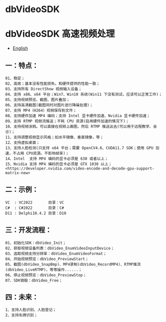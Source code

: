 dbVideoSDK
=============

# dbVideoSDK 高速视频处理

- [English](readme.md)

## 一：特点：
	01、稳定；
	02、高效；基本没有性能损失。和硬件提供的性能一致；
	03、支持所有 DirectShow 视频输入设备；
	04、支持 x86、x64 平台；Win7、Win10 系统(Win11 下没有测试，应该可以正常工作)；
	05、支持视频预览、截图、图片叠加；
	06、支持高清截图(截图同时对图片进行降噪处理)；
	07、支持 MP4（H264）视频保存到文件；
	08、支持硬件加速 MP4 编码；支持 Intel 显卡硬件加速、Nvidia 显卡硬件加速；
	09、支持 RTMP 视频流推送；不耗 CPU 资源(启用硬件加速的情况下)；
	10、支持视频涂鸦。可以直接在视频上画图，然后 RTMP 推送出去(可以用于远程教学、会诊)；
	11、支持调整视频显示风格；如水平镜像、垂直镜像，等；
	12、支持虚拟桌面；
	13、支持人脸检测(只支持 x64 平台；需要 OpenCV4.6、CUDA11.7 SDK；使用 GPU 加速，不占用 CPU资源。不影响帧率)；
	14、Intel  支持 MP4 编码的显卡必须是 630 或者以上；
	15、Nvidia 支持 MP4 编码的显卡必须是 GTX 1030 以上；
	<https://developer.nvidia.com/video-encode-and-decode-gpu-support-matrix-new>
    
## 二：示例：
	VC  : VC2022       目录：VC
	C#  : C#2022       目录：C#
	D11 : Delphi10.4.2 目录：D10

## 三：开发流程：
	01、初始化SDK：dbVideo_Init；
	02、获取视频设备列表：dbVideo_EnumVideoInputDevice；
	03、选取视频支持分辨率：dbVideo_EnumVideoFormat；
	04、开始视频预览：dbVideo_PreviewStart；
	05、截图(dbVideo_SnapBmp)、MP4录制(dbVideo_RecordMP4)、RTMP推流(dbVideo_LiveRTMP)，等等操作......；
	06、停止视频预览：dbVideo_PreviewStop；
	07、SDK销毁：dbVideo_Free；

## 四：未来：
	1、支持人脸识别、人脸登记；
	2、支持车牌识别；

